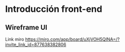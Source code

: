 # Introducción front-end
## Wireframe UI

Link miro
https://miro.com/app/board/uXjVOH5QINA=/?invite_link_id=877638382806
